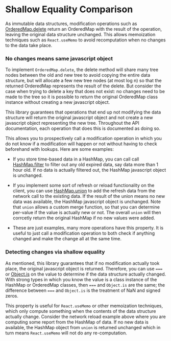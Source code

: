 # Shallow Equality Comparison

As immutable data structures, modification operations such as
[OrderedMap.delete](api/orderedmap#delete) return an OrderedMap with the result
of the operation, leaving the original data structure unchanged. This allows memoization
techniques such as `React.useMemo` to avoid recomputation when no changes to the data take place.

### No changes means same javascript object

To implement `OrderedMap.delete`, the delete method will share many tree nodes between the old and new tree to avoid
copying the entire data structure, but will allocate a few new tree nodes (at
most log n) so that the returned OrderedMap represents the result of the delete.
But consider the case when trying to delete a key that does not exist: no
changes need to be made to the tree so it is possible to return the original
OrderedMap class instance without creating a new javascript object.

This library guarantees that operations that end up not modifying the data
structure will return the original javascript object and not create a new
javascript object representing the new tree. Throughout the API documentation,
each operation that does this is documented as doing so.

This allows you to prospectively call a modification operation in which you do not
know if a modification will happen or not without having to check beforehand with lookups.
Here are some examples:

- If you store time-based data in a HashMap, you can call call [HashMap.filter](api/hashmap#filter) to
  filter out any old expired data, say data more than 1 hour old. If no data is actually filtered out,
  the HashMap javascript object is unchanged.

- If you implement some sort of refresh or reload functionality on the client,
  you can use [HashMap.union](api/hashmap#union) to add the refresh data from the
  network call to the existing data. If the result of the union means no new data
  was available, the HashMap javascript object is unchanged. Note that `union`
  allows a custom merge function, so that you can determine per-value if the
  value is actually new or not. The overall `union` will then corrcetly return
  the original HashMap if no new values were added.

- These are just examples, many more operations have this property. It is
  useful to just call a modification operation to both check if anything changed and make
  the change all at the same time.

### Detecting changes via shallow equality

As mentioned, this library guarantees that if no modification actually took place,
the original javascript object is returned. Therefore, you can use `===` or
[Object.is](https://developer.mozilla.org/en-US/docs/Web/JavaScript/Reference/Global_Objects/Object/is) on the
value to determine if the data structure actually changed. With strong types in which you know the value is a
class instance of the HashMap or OrderedMap classes, then `===` and `Object.is` are the same; the difference between
`===` and `Object.is` is the treatment of NaN and signed zeros.

This property is useful for `React.useMemo` or other memoization techniques, which only compute something when
the contents of the data structure actually change. Consider the network reload example above where you are computing
some report from the HashMap of data. If no new data is available, the HashMap object from `union` is returned unchanged
which in turn means `React.useMemo` will not do any re-computation.
